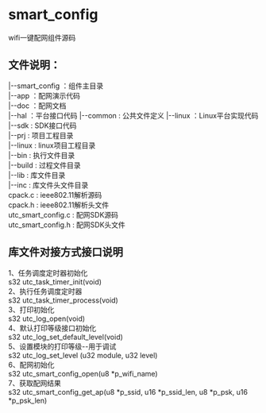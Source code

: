 ﻿# smart_config
  wifi一键配网组件源码

## 文件说明：
   |--smart_config       ：组件主目录    
      |--app             ：配网演示代码   
      |--doc             ：配网文档  
      |--hal             ：平台接口代码
         |--common       : 公共文件定义
         |--linux        ：Linux平台实现代码    
      |--sdk             : SDK接口代码     
      |--prj             : 项目工程目录   
         |--linux        : linux项目工程目录   
            |--bin       : 执行文件目录   
            |--build     : 过程文件目录   
            |--lib       : 库文件目录   
               |--inc    : 库文件头文件目录   
      cpack.c            : ieee802.11解析源码    
      cpack.h            : ieee802.11解析头文件  
      utc_smart_config.c : 配网SDK源码  
      utc_smart_config.h : 配网SDK头文件
## 库文件对接方式接口说明
   1、任务调度定时器初始化   
      s32 utc_task_timer_init(void)   
   2、执行任务调度定时器   
      s32 utc_task_timer_process(void)                                                         
   3、打印初始化   
      s32 utc_log_open(void)                                                                 
   4、默认打印等级接口初始化   
      s32 utc_log_set_default_level(void)                                                     
   5、设置模块的打印等级--用于调试    
      s32 utc_log_set_level (u32 module, u32 level)                                          
   6、配网初始化    
      s32 utc_smart_config_open(u8 *p_wifi_name)                                           
   7、获取配网结果   
      s32 utc_smart_config_get_ap(u8 *p_ssid, u16 *p_ssid_len, u8 *p_psk, u16 *p_psk_len)   
